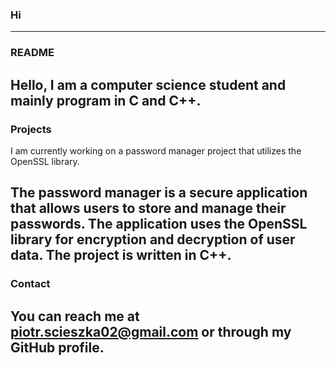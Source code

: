 ### Hi 
---
### README
Hello, I am a computer science student and mainly program in C and C++.
---
### Projects
I am currently working on a password manager project that utilizes the OpenSSL library.

The password manager is a secure application that allows users to store and manage their passwords. The application uses the OpenSSL library for encryption and decryption of user data. The project is written in C++.
---
### Contact

You can reach me at piotr.scieszka02@gmail.com or through my GitHub profile.
---
